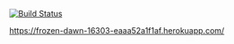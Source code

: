 [![Build Status](https://app.travis-ci.com/hasanuzunx/myDemoApp.svg?token=WKn1HxcxKVzjV63syQ9g&branch=master)](https://app.travis-ci.com/hasanuzunx/myDemoApp)

https://frozen-dawn-16303-eaaa52a1f1af.herokuapp.com/